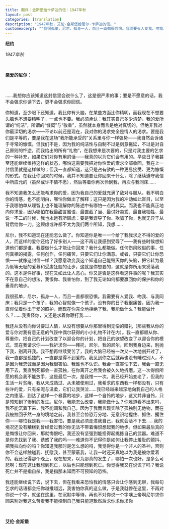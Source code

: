 ```yaml
---
title: 翻译：金斯堡给卡萨迪的信：1947年秋
layout: post
categories: [translation]
description: "1947年秋，艾伦·金斯堡给尼尔·卡萨迪的信。"
customexcerpt: "“我很孤单，尼尔，孤身一人，而且一直都很恐惧。我需要有人爱我、吻我、与我同床；我只是一个孩子，我的心智就像一个孩子。没有你的日子我很痛苦，因为我一直仰仗着你出于爱的照护，而现在你完全地拒绝了我，我能做什么？我能做什么？……我责怪你，又还是求着你鞭打我……” ——1947年秋，艾伦·金斯堡给尼尔·卡萨迪的信。"
---
```


__纽约__

_1947年秋_

&nbsp;  

__亲爱的尼尔：__

&nbsp;  

……我想你应该知道这封信里会说什么了，这是很严肃的事；要是不愿意的话，我不会强求你读下去，更不会强求你回信。

你知道，至少眼下还知道，我比你有头脑，在某些方面比你精明，而我现在不想要头脑也不想要精明了，一点也不要。我必须承认：我其实自己多少清楚，我的爱所谓的“纯洁”，所谓的“慷慨”与“敬重”，虽然就本身而言是绝对真切的，但绝非我对你最深切的渴求——不论以前还是现在，我对你的渴求完全是情人的渴求。要是我们是平等的，要是我在这场“我所能承受的”关系里与你一样强势——我自然会诉诸于寻常的慷慨。但我们不是，因为我的纯洁性与自制不过是刻意拖延，不过是对自己原则的忤逆，而我给出的所有“礼物”，在我想来是次要的，只是对我主要的乞求的一种补充，如果它们对你有用的话——我真的以为它们会有用的。早些日子我甚至还能继续维持这样的状态，哪怕这需要我把对你性爱的索求全部收回，我在上一封信里就是这样做的；但我一直都知道，这只是占有欲的一种更易接受、更为慷慨的形式。在我让你回来的时候，我并不知道要让你回来干什么，除了继续遵守我信中所应允的（虽然或许不情不愿），然后等着你再次怜悯我，再次与我同床……

我不知道我怎么还能希求你的爱，因为我自己的爱就充满了敌对与服从。我不明白你的情感，也不能明白，哪怕你做出了解释；这只是因为我的冲动如此盲目，以至于我哪怕单从理智上也不能理解你的陈述中有哪怕一点的真实。而我也不能真正地向你求爱，因为哪怕在我最甜言蜜语、最直截了当、最讨好卖乖、最自我牺牲、最说一不二的时候，我也永远有所顾虑：要是我误导了你、欺骗了你，也就无异于从背后给你一刀。这顾虑或许都不太为我们两个所知，我想……

尼尔，我不知道现在还能怎么做了。你知道你是唯一一个给了我我求之不得的爱的人，而这样的爱你还给了好多别人——这不再让我感到受辱了——我有些时候想知道他们都是谁。我要做什么才能让你回来？我什么都能做。任何伤风败俗的事，任何真相的揭露，任何创作，任何痛苦，只要它们让你满意。或者，只要它们让你恐惧——就像这封信一样？我愿意改变我这个知道自己能毁灭你的头脑，把它转为最为低等无耻的爱慕和受虐狂般的让步，这就是你想要的，这就是你所用来奚落我的。这本是件好事，现在又如此让人恶心。你又是否是这样看这件事的呢？我其实不在意自己的想法，我恨你、我害怕你，到了我无论如何都要赢回你的保护和你的垂青的地步。

我很孤单，尼尔，孤身一人，而且一直都很恐惧。我需要有人爱我、吻我、与我同床；我只是一个孩子，我的心智就像一个孩子。没有你的日子我很痛苦，因为我一直仰仗着你出于爱的照护，而现在你完全地拒绝了我，我能做什么？我能做什么？……我责怪你，又还是求着你鞭打我……

我还从没有向你讨要过人情，从没有想要从你那里得到无偿的赠礼（那些我从你的爱与你对我有意无意的气馁中偶尔获得的小小礼物不计在内）。我一直都顺从你、尊重你，把自己的计划改变了以迎合你的计划，把自己的欲望改变了以迎合你的模式，现在我请求你——我祈求你——拜托，尼尔，我的尼尔，回到我身边来，别抛下我，别离开我。我不想再继续受苦了，我的大脑已经被一次又一次地剖开过了，我一直都是孤独的，一直都是得不到爱的。我见到你之后就再也没有睡过别人，不是因为我忠诚而是因为我很害怕、我谁也不认识。我会一直害怕下去，我会一直无用下去，我直到死都会一直孤独，在你离开之后我会被久久地折磨。这一次得偿所愿的机会我不能放手，这是最后一次，是我惟一一次。我已经开始变老了，但我的生活一片贫瘠，我从未成熟过、从未被使用过，我希求的东西我一样都没有，只有些许的爱，只有亲昵与温柔，它们让我哭泣……我已经越来越深地向我自己的人格之内堕落，到达了这样一个暴露的地步，这样一个自怜的地步，这又并非自怜，只是预知到了惨剧的发生。尼尔，我能怎么改变，我能做什么？你难道看不出来吗，我不能沉着下来，我不能调和我自己，因为于我而言现实除了孤独别无他物，而在我被拉回孑然一身的境地之前，我甚至会惊恐万分地、无意识地握住、抓住、攫住你——哪怕我是我——我害怕，要是我必须走进我自己，我就会活不下去……我的境况还没有糟糕到曾经爱过我的你无法不带着悔恨想起我的地步。但如果最后真的是悔恨让你回来，那就悔恨吧，我还没有坚强到能担得起挑拣自己的武器。难道不是你先找到了我、诱惑了我的吗——难道你不记得你是如何让我停止羞耻的颤抖、把我拉向你的吗？你知道我那时是怎么想的吗，我觉得你是一个非人的圣神，否则你不会这样触碰我、抚慰我，甚至蒙蔽我，让我一时还天真地以为我是被你爱着的。我还记得那个晚上，现在想来，以为那真的发生了，哪怕一次也好，是多么可悲啊；现在这让我想到死亡，以后也只能想到死亡。你觉得我又在说谎了吗？我说死亡并不是指自杀，我是指那未知而不可预知的恐怖。

我还能继续说下去，说下去，但在我看来恐怕我的情感只会让你感到无聊，我每句乞求的话语都会把你越推越远，我害怕你真的这么做，于是我就停在这里，不再对你说一个字，就坐在这里，在沉默中等待，再也不对你说一个字噢上帝啊尼尔求你回来别对我这么苛责我不能控制自己我只能道歉然后求你求你求你

&nbsp;  

__艾伦·金斯堡__

&nbsp;  
